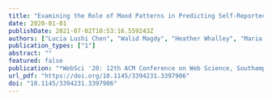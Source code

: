 ```yaml
---
title: "Examining the Role of Mood Patterns in Predicting Self-Reported Depressive symptoms"
date: 2020-01-01
publishDate: 2021-07-02T10:53:16.559243Z
authors: ["Lucia Lushi Chen", "Walid Magdy", "Heather Whalley", "Maria Klara Wolters"]
publication_types: ["1"]
abstract: ""
featured: false
publication: "*WebSci '20: 12th ACM Conference on Web Science, Southampton, UK, July 6-10, 2020*"
url_pdf: "https://doi.org/10.1145/3394231.3397906"
doi: "10.1145/3394231.3397906"
---
```


